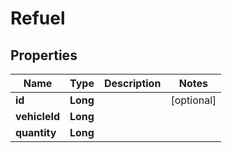 
# Refuel

## Properties
Name | Type | Description | Notes
------------ | ------------- | ------------- | -------------
**id** | **Long** |  |  [optional]
**vehicleId** | **Long** |  | 
**quantity** | **Long** |  | 



